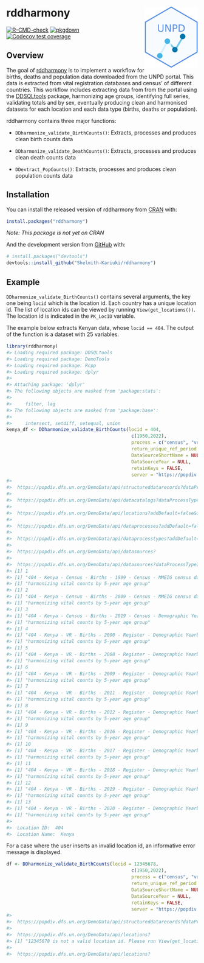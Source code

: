 
# rddharmony <a href='https://github.com/Shelmith-Kariuki/rddharmony'><img src='man/figures/logo.png' align="right" width="139" /></a>

<!-- badges: start -->

[![R-CMD-check](https://github.com/Shelmith-Kariuki/rddharmony/workflows/R-CMD-check/badge.svg)](https://github.com/Shelmith-Kariuki/rddharmony/actions)
[![pkgdown](https://github.com/Shelmith-Kariuki/rddharmony/actions/workflows/pkgdown.yaml/badge.svg)](https://github.com/Shelmith-Kariuki/rddharmony/actions)
[![Codecov test
coverage](https://codecov.io/gh/Shelmith-Kariuki/rddharmony/branch/master/graph/badge.svg)](https://codecov.io/gh/Shelmith-Kariuki/rddharmony?branch=master)

<!-- badges: end -->

## Overview

The goal of [rddharmony](https://github.com/Shelmith-Kariuki/rddharmony)
is to implement a workflow for births, deaths and population data
downloaded from the UNPD portal. This data is extracted from vital
registration databases and census’ of different countries. This workflow
includes extracting data from from the portal using the
[DDSQLtools](https://github.com/timriffe/DDSQLtools) package,
harmonizing age groups, identifying full series, validating totals and
by sex, eventually producing clean and harmonised datasets for each
location and each data type (births, deaths or population).

rddharmony contains three major functions:

  - `DDharmonize_validate_BirthCounts()`: Extracts, processes and
    produces clean birth counts data

  - `DDharmonize_validate_DeathCounts()`: Extracts, processes and
    produces clean death counts data

  - `DDextract_PopCounts()`: Extracts, processes and produces clean
    population counts data

## Installation

You can install the released version of rddharmony from
[CRAN](https://CRAN.R-project.org) with:

``` r
install.packages("rddharmony")
```

*Note: This package is not yet on CRAN*

And the development version from [GitHub](https://github.com/) with:

``` r
# install.packages("devtools")
devtools::install_github("Shelmith-Kariuki/rddharmony")
```

## Example

`DDharmonize_validate_BirthCounts()` contains several arguments, the key
one being `locid` which is the location id. Each country has a unique
location id. The list of location ids can be viewed by running
`View(get_locations())`. The location id is indicated in the `PK_LocID`
variable.

The example below extracts Kenyan data, whose `locid == 404`. The output
of the function is a dataset with 25 variables.

``` r
library(rddharmony)
#> Loading required package: DDSQLtools
#> Loading required package: DemoTools
#> Loading required package: Rcpp
#> Loading required package: dplyr
#> 
#> Attaching package: 'dplyr'
#> The following objects are masked from 'package:stats':
#> 
#>     filter, lag
#> The following objects are masked from 'package:base':
#> 
#>     intersect, setdiff, setequal, union
kenya_df <- DDharmonize_validate_BirthCounts(locid = 404,
                                              c(1950,2022),
                                              process = c("census", "vr"),
                                              return_unique_ref_period = TRUE,
                                              DataSourceShortName = NULL,
                                              DataSourceYear = NULL,
                                              retainKeys = FALSE,
                                              server = "https://popdiv.dfs.un.org/DemoData/api/")
#> 
#>  https://popdiv.dfs.un.org/DemoData/api/structureddatarecords?dataProcessIds=2,36&startYear=1950&endYear=2022&indicatorIds=159,170&locIds=404&locAreaTypeIds=2&subGroupIds=2 
#> 
#>  https://popdiv.dfs.un.org/DemoData/api/datacatalogs?dataProcessTypeIds=2&locIds=404&addDefault=false 
#> 
#>  https://popdiv.dfs.un.org/DemoData/api/locations?addDefault=false&includeDependencies=false&includeFormerCountries=false 
#> 
#>  https://popdiv.dfs.un.org/DemoData/api/dataprocesses?addDefault=false 
#> 
#>  https://popdiv.dfs.un.org/DemoData/api/dataprocesstypes?addDefault=false 
#> 
#>  https://popdiv.dfs.un.org/DemoData/api/datasources? 
#> 
#>  https://popdiv.dfs.un.org/DemoData/api/datasources?dataProcessTypeIds=2,36&locIds=404&addDefault=false 
#> [1] 1
#> [1] "404 - Kenya - Census - Births - 1999 - Census - MMEIG census data compilation for maternal mortality analysis - De-facto - Recent births - Fair"
#> [1] "harmonizing vital counts by 5-year age group"
#> [1] 2
#> [1] "404 - Kenya - Census - Births - 2009 - Census - MMEIG census data compilation for maternal mortality analysis - De-facto - Recent births - Fair"
#> [1] "harmonizing vital counts by 5-year age group"
#> [1] 3
#> [1] "404 - Kenya - Census - Births - 2019 - Census - Demographic Yearbook - De-facto - Recent births - Unknown"
#> [1] "harmonizing vital counts by 5-year age group"
#> [1] 4
#> [1] "404 - Kenya - VR - Births - 2000 - Register - Demographic Yearbook - Year of occurrence - Direct - Low"
#> [1] "harmonizing vital counts by 5-year age group"
#> [1] 5
#> [1] "404 - Kenya - VR - Births - 2008 - Register - Demographic Yearbook - Year of occurrence - Direct - Low"
#> [1] "harmonizing vital counts by 5-year age group"
#> [1] 6
#> [1] "404 - Kenya - VR - Births - 2009 - Register - Demographic Yearbook - Year of occurrence - Direct - Low"
#> [1] "harmonizing vital counts by 5-year age group"
#> [1] 7
#> [1] "404 - Kenya - VR - Births - 2011 - Register - Demographic Yearbook - Year of occurrence - Direct - Low"
#> [1] "harmonizing vital counts by 5-year age group"
#> [1] 8
#> [1] "404 - Kenya - VR - Births - 2012 - Register - Demographic Yearbook - Year of occurrence - Direct - Low"
#> [1] "harmonizing vital counts by 5-year age group"
#> [1] 9
#> [1] "404 - Kenya - VR - Births - 2016 - Register - Demographic Yearbook - Year of registration - Direct - Low"
#> [1] "harmonizing vital counts by 5-year age group"
#> [1] 10
#> [1] "404 - Kenya - VR - Births - 2017 - Register - Demographic Yearbook - Year of registration - Direct - Low"
#> [1] "harmonizing vital counts by 5-year age group"
#> [1] 11
#> [1] "404 - Kenya - VR - Births - 2018 - Register - Demographic Yearbook - Year of registration - Direct - Low"
#> [1] "harmonizing vital counts by 5-year age group"
#> [1] 12
#> [1] "404 - Kenya - VR - Births - 2019 - Register - Demographic Yearbook - Year of registration - Direct - Low"
#> [1] "harmonizing vital counts by 5-year age group"
#> [1] 13
#> [1] "404 - Kenya - VR - Births - 2020 - Register - Demographic Yearbook - Year of registration - Direct - Low"
#> [1] "harmonizing vital counts by 5-year age group"
#> 
#>  Location ID:  404 
#>  Location Name:  Kenya
```

For a case where the user inserts an invalid location id, an informative
error message is displayed.

``` r
df <- DDharmonize_validate_BirthCounts(locid = 12345678,
                                              c(1950,2022),
                                              process = c("census", "vr"),
                                              return_unique_ref_period = TRUE,
                                              DataSourceShortName = NULL,
                                              DataSourceYear = NULL,
                                              retainKeys = FALSE,
                                              server = "https://popdiv.dfs.un.org/DemoData/api/")
#> 
#>  https://popdiv.dfs.un.org/DemoData/api/structureddatarecords?dataProcessIds=2,36&startYear=1950&endYear=2022&indicatorIds=159,170&locIds=12345678&locAreaTypeIds=2&subGroupIds=2 
#> 
#>  https://popdiv.dfs.un.org/DemoData/api/locations? 
#> [1] "12345678 is not a valid location id. Please run View(get_locations()) to get a list of plausible location ids. They are listed in the `PK_LocID` variable"
#> 
#>  https://popdiv.dfs.un.org/DemoData/api/locations?
```
